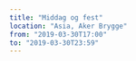 ```yaml
---
title: "Middag og fest"
location: "Asia, Aker Brygge"
from: "2019-03-30T17:00"
to: "2019-03-30T23:59"
---
```

